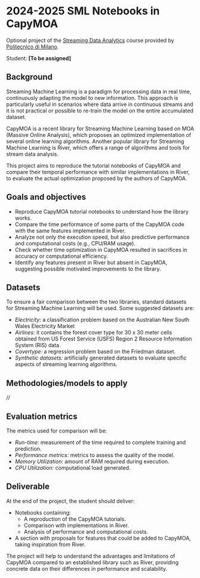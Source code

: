 # 2024-2025 SML Notebooks in CapyMOA

Optional project of the [Streaming Data Analytics](http://emanueledellavalle.org/teaching/streaming-data-analytics-2023-24/) course provided by [Politecnico di Milano](https://www11.ceda.polimi.it/schedaincarico/schedaincarico/controller/scheda_pubblica/SchedaPublic.do?&evn_default=evento&c_classe=811164&polij_device_category=DESKTOP&__pj0=0&__pj1=d563c55e73c3035baf5b0bab2dda086b).

Student: **[To be assigned]**

## Background
Streaming Machine Learning is a paradigm for processing data in real time, continuously adapting the model to new information. This approach is particularly useful in scenarios where data arrive in continuous streams and it is not practical or possible to re-train the model on the entire accumulated dataset.

CapyMOA is a recent library for Streaming Machine Learning based on MOA (Massive Online Analysis), which proposes an optimized implementation of several online learning algorithms. Another popular library for Streaming Machine Learning is River, which offers a range of algorithms and tools for stream data analysis.

This project aims to reproduce the tutorial notebooks of CapyMOA and compare their temporal performance with similar implementations in River, to evaluate the actual optimization proposed by the authors of CapyMOA.

## Goals and objectives
- Reproduce CapyMOA tutorial notebooks to understand how the library works.
- Compare the time performance of some parts of the CapyMOA code with the same features implemented in River.
- Analyze not only the execution speed, but also predictive performance and computational costs (e.g., CPU/RAM usage).
- Check whether time optimization in CapyMOA resulted in sacrifices in accuracy or computational efficiency.
- Identify any features present in River but absent in CapyMOA, suggesting possible motivated improvements to the library.

## Datasets
To ensure a fair comparison between the two libraries, standard datasets for Streaming Machine Learning will be used. Some suggested datasets are:
- *Electricity:* a classification problem based on the Australian New South Wales Electricity Market
- *Airlines:* it contains the forest cover type for 30 x 30 meter cells obtained from US Forest Service (USFS) Region 2 Resource Information System (RIS) data.
- *Covertype:* a regression problem based on the Friedman dataset.
- *Synthetic datasets:* artificially generated datasets to evaluate specific aspects of streaming learning algorithms.

## Methodologies/models to apply
//

## Evaluation metrics
The metrics used for comparison will be:
- *Run-time:* measurement of the time required to complete training and prediction.
- *Performance metrics:* metrics to assess the quality of the model.
- *Memory Utilization:* amount of RAM required during execution.
- *CPU Utilization:* computational load generated.

## Deliverable
At the end of the project, the student should deliver:
- Notebooks containing:
  - A reproduction of the CapyMOA tutorials.
  - Comparison with implementations in River.
  - Analysis of performance and computational costs.
- A section with proposals for features that could be added to CapyMOA, taking inspiration from River.

The project will help to understand the advantages and limitations of CapyMOA compared to an established library such as River, providing concrete data on their differences in performance and scalability.



